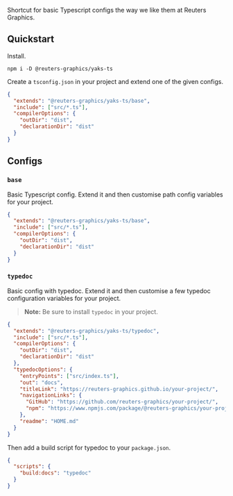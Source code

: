 Shortcut for basic Typescript configs the way we like them at Reuters Graphics.

## Quickstart

Install.

```console
npm i -D @reuters-graphics/yaks-ts
```

Create a `tsconfig.json` in your project and extend one of the given configs.

```json
{
  "extends": "@reuters-graphics/yaks-ts/base",
  "include": ["src/*.ts"],
  "compilerOptions": {
    "outDir": "dist",
    "declarationDir": "dist"
  }
}
```

## Configs

### `base`

Basic Typescript config. Extend it and then customise path config variables for your project.

```json
{
  "extends": "@reuters-graphics/yaks-ts/base",
  "include": ["src/*.ts"],
  "compilerOptions": {
    "outDir": "dist",
    "declarationDir": "dist"
  }
}
```

### `typedoc`

Basic config with typedoc. Extend it and then customise a few typedoc configuration variables for your project.

> **Note:** Be sure to install `typedoc` in your project.

```json
{
  "extends": "@reuters-graphics/yaks-ts/typedoc",
  "include": ["src/*.ts"],
  "compilerOptions": {
    "outDir": "dist",
    "declarationDir": "dist"
  },
  "typedocOptions": {
    "entryPoints": ["src/index.ts"],
    "out": "docs",
    "titleLink": "https://reuters-graphics.github.io/your-project/",
    "navigationLinks": {
      "GitHub": "https://github.com/reuters-graphics/your-project/",
      "npm": "https://www.npmjs.com/package/@reuters-graphics/your-project/"
    },
    "readme": "HOME.md"
  }
}
```

Then add a build script for typedoc to your `package.json`.

```json
{
  "scripts": {
    "build:docs": "typedoc"
  }
}
```
